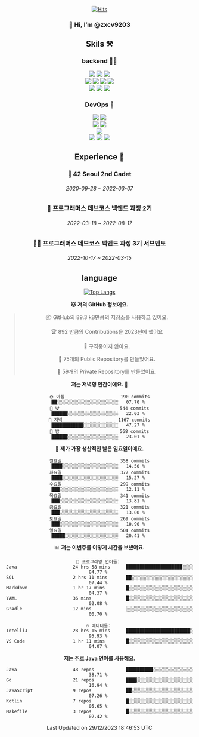 <div align="center">

[![Hits](https://hits.seeyoufarm.com/api/count/incr/badge.svg?url=https%3A%2F%2Fgithub.com%2Fzxcv9203%2Fhit-counter&count_bg=%23FF7272&title_bg=%23324C2E&icon=codeigniter.svg&icon_color=%23DD5B5B&title=%EB%B0%A9%EB%AC%B8%EC%9E%90&edge_flat=false)](https://hits.seeyoufarm.com)
  
### 👋 Hi, I’m @zxcv9203

## Skils ⚒️
### backend 🧑‍💻
  
<img src="https://img.shields.io/badge/Java-FF6600?style=flat-square&logo=buymeacoffee&logoColor=white"/>
<img src="https://img.shields.io/badge/Go-0099FF?style=flat-square&logo=go&logoColor=white"/>
<img src="https://img.shields.io/badge/Kotlin-7F52FF?style=flat-square&logo=kotlin&logoColor=white"/>
  
  
<br />
  
<img src="https://img.shields.io/badge/Spring-339933?style=flat-square&logo=Spring&logoColor=white"/>
<img src="https://img.shields.io/badge/Spring Boot-339933?style=flat-square&logo=Spring Boot&logoColor=white"/>
<img src="https://img.shields.io/badge/Spring Security-339933?style=flat-square&logo=Spring Security&logoColor=white"/>
  
<img src="https://img.shields.io/badge/Spring Data JPA-339933?style=flat-square&logo=Hibernate&logoColor=white"/>

<br />
  
  <img src="https://img.shields.io/badge/mysql-0099FF?style=flat-square&logo=mysql&logoColor=white"/>
  <img src="https://img.shields.io/badge/mariadb-0099FF?style=flat-square&logo=mariadb&logoColor=white"/>
  <img src="https://img.shields.io/badge/mongoDB-47A248?style=flat-square&logo=mongodb&logoColor=white"/>
  
  
### DevOps 🚀
  
  <img src="https://img.shields.io/badge/docker-2496ED?style=flat-square&logo=docker&logoColor=white"/>
  <img src="https://img.shields.io/badge/kubernetes-326CE5?style=flat-square&logo=kubernetes&logoColor=white"/>
  
  <br />
  
  <img src="https://img.shields.io/badge/Github Actions-2088FF?style=flat-square&logo=githubactions&logoColor=white"/>
  <img src="https://img.shields.io/badge/Jenkins-D24939?style=flat-square&logo=jenkins&logoColor=white"/>
  
  
  <br />
  <img src="https://img.shields.io/badge/terraform-7B42BC?style=flat-square&logo=terraform&logoColor=white"/>
  
  <br />
  <img src="https://img.shields.io/badge/Amazon AWS-232F3E?style=flat-square&logo=Amazon AWS&logoColor=white"/>

  <img src="https://img.shields.io/badge/GCP-4285F4?style=flat-square&logo=googlecloud&logoColor=white"/>
  <img src="https://img.shields.io/badge/NCP-03C75A?style=flat-square&logo=naver&logoColor=white"/>
  
  
  
## Experience 🏃
  
### 🏫 42 Seoul 2nd Cadet
  ###### 2020-09-28 ~ 2022-03-07
  
### 🏫 프로그래머스 데브코스 백엔드 과정 2기 
  ###### 2022-03-18 ~ 2022-08-17
  
### 🧑‍🏫 프로그래머스 데브코스 백엔드 과정 3기 서브멘토 
  ###### 2022-10-17 ~ 2022-03-15

## language

[![Top Langs](https://github-readme-stats.vercel.app/api/top-langs/?username=zxcv9203&hide=html&exclude_repo=zxcv9203.github.io,golB&theme=grate-gatsby)](https://github.com/zxcv9203/github-readme-stats)
  
<!--START_SECTION:waka-->
**🐱 저의 GitHub 정보에요.** 

> 📦 GitHub의 89.3 kB만큼의 저장소를 사용하고 있어요. 
 > 
> 🏆 892 만큼의 Contributions을 2023년에 했어요
 > 
> 🚫 구직중이지 않아요.
 > 
> 📜 75개의 Public Repository를 만들었어요. 
 > 
> 🔑 59개의 Private Repository를 만들었어요. 
 > 
**저는 저녁형 인간이에요. 🦉** 

```text
🌞 아침                     190 commits         ██░░░░░░░░░░░░░░░░░░░░░░░   07.70 % 
🌆 낮　                     544 commits         ██████░░░░░░░░░░░░░░░░░░░   22.03 % 
🌃 저녁                     1167 commits        ████████████░░░░░░░░░░░░░   47.27 % 
🌙 밤　                     568 commits         ██████░░░░░░░░░░░░░░░░░░░   23.01 % 
```
📅 **제가 가장 생산적인 날은 일요일이에요.** 

```text
월요일                      358 commits         ████░░░░░░░░░░░░░░░░░░░░░   14.50 % 
화요일                      377 commits         ████░░░░░░░░░░░░░░░░░░░░░   15.27 % 
수요일                      299 commits         ███░░░░░░░░░░░░░░░░░░░░░░   12.11 % 
목요일                      341 commits         ███░░░░░░░░░░░░░░░░░░░░░░   13.81 % 
금요일                      321 commits         ███░░░░░░░░░░░░░░░░░░░░░░   13.00 % 
토요일                      269 commits         ███░░░░░░░░░░░░░░░░░░░░░░   10.90 % 
일요일                      504 commits         █████░░░░░░░░░░░░░░░░░░░░   20.41 % 
```


📊 **저는 이번주를 이렇게 시간을 보냈어요.** 

```text
💬 프로그래밍 언어들: 
Java                     24 hrs 58 mins      █████████████████████░░░░   84.77 % 
SQL                      2 hrs 11 mins       ██░░░░░░░░░░░░░░░░░░░░░░░   07.44 % 
Markdown                 1 hr 17 mins        █░░░░░░░░░░░░░░░░░░░░░░░░   04.37 % 
YAML                     36 mins             █░░░░░░░░░░░░░░░░░░░░░░░░   02.08 % 
Gradle                   12 mins             ░░░░░░░░░░░░░░░░░░░░░░░░░   00.70 % 

🔥 에디터들: 
IntelliJ                 28 hrs 15 mins      ████████████████████████░   95.93 % 
VS Code                  1 hr 11 mins        █░░░░░░░░░░░░░░░░░░░░░░░░   04.07 % 
```

**저는 주로 Java 언어를 사용해요.** 

```text
Java                     48 repos            ██████████░░░░░░░░░░░░░░░   38.71 % 
Go                       21 repos            ████░░░░░░░░░░░░░░░░░░░░░   16.94 % 
JavaScript               9 repos             ██░░░░░░░░░░░░░░░░░░░░░░░   07.26 % 
Kotlin                   7 repos             █░░░░░░░░░░░░░░░░░░░░░░░░   05.65 % 
Makefile                 3 repos             █░░░░░░░░░░░░░░░░░░░░░░░░   02.42 % 
```




 Last Updated on 29/12/2023 18:46:53 UTC
<!--END_SECTION:waka-->
  
</div>

